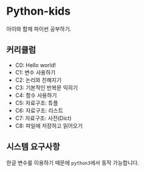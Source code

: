 # Python-kids

아이와 함께 파이썬 공부하기.

## 커리큘럼

- C0: Hello world!
- C1: 변수 사용하기
- C2: 논리와 친해지기
- C3: 기본적인 반복문 익히기
- C4: 함수 사용하기
- C5: 자료구조: 튜플
- C6: 자료구조: 리스트
- C7: 자료구조: 사전(Dict)
- C8: 파일에 저장하고 읽어오기

## 시스템 요구사항

한글 변수를 이용하기 때문에 `python3`에서 동작 가능합니다.